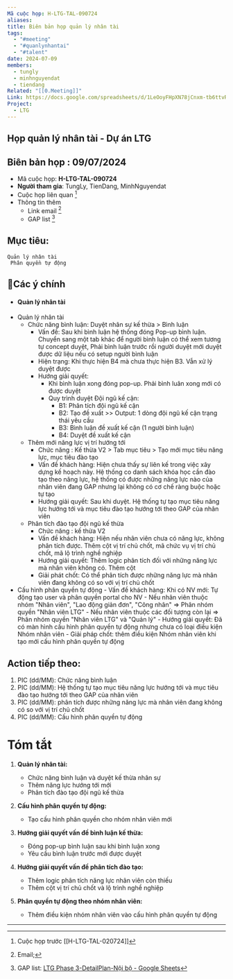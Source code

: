 ```yaml
---
Mã cuộc họp: H-LTG-TAL-090724
aliases: 
title: Biên bản họp quản lý nhân tài
tags:
  - "#meeting"
  - "#quanlynhantai"
  - "#talent"
date: 2024-07-09
members:
  - tungly
  - minhnguyendat
  - tiendang
Related: "[[0.Meeting]]"
Link: https://docs.google.com/spreadsheets/d/1LeOoyFHpXN78jCnxm-tb6ttvRx0__3pyZpR4x0o2Pgo/edit?gid=737863023#gid=737863023
Project:
  - LTG
---
```

## Họp quản lý nhân tài - Dự án LTG
## Biên bản họp : 09/07/2024
- Mã cuộc họp: **H-LTG-TAL-090724**
- **Người tham gia**: TungLy, TienDang, MinhNguyendat
- Cuộc họp liên quan [^1]
- Thông tin thêm
	- Link email [^2]
	- GAP list [^3]
## Mục tiêu:
	Quản lý nhân tài
	 Phân quyền tự động

## 📝Các ý chính
- #### Quản lý nhân tài
- Quản lý nhân tài 
	- Chức năng bình luận: Duyệt nhân sự kế thừa > Bình luận
		- Vấn đề: Sau khi bình luận hệ thống đóng Pop-up bình luận. Chuyển sang một tab khác để người bình luận có thể xem tương tự concept duyệt, Phải bình luận trước rồi người duyệt mới duyệt được dữ liệu nếu có setup người bình luận
		- Hiện trạng: Khi thực hiện B4 mà chưa thực hiện B3. Vẫn xử lý duyệt được
		- Hướng giải quyết: 
			- Khi bình luận xong đóng pop-up. Phải bình luân xong mới có được duyệt  
			- Quy trình duyệt Đội ngũ kế cận:  
				- B1: Phân tích đội ngũ kế cận  
				- B2: Tạo đề xuất >> Output: 1 dòng đội ngũ kế cận trạng thái yêu cầu  
				- B3: Bình luận đề xuất kế cận (1 người bình luận)  
				- B4: Duyệt đề xuất kế cận  			  
	- Thêm mới năng lực vị trí hướng tới
		- Chức năng : Kế thừa V2 > Tab mục tiêu > Tạo mới mục tiêu năng lực, mục tiêu đào tạo
		- Vấn đề khách hàng: Hiện chưa thấy sự liên kế trong việc xây dựng kế hoạch này. Hệ thống co danh sách khóa học cần đào tạo theo năng lực, hệ thống có được những năng lực nào của nhân viên đang GAP nhưng lại không có cơ chế ràng buộc hoặc tự tạo
		- Hướng giải quyết: Sau khi duyệt. Hệ thống tự tạo mục tiêu năng lực hướng tới và mục tiêu đào tạo hướng tới theo GAP của nhân viên
	- Phân tích đào tạo đội ngũ kế thừa
		- Chức năng : kế thừa V2
		- Vấn đề khách hàng: Hiện nếu nhân viên chưa có năng lực, không phân tích được. Thêm cột vị trí chủ chốt, mã chức vụ vị trí chủ chốt, mã lộ trình nghề nghiệp
		- Hướng giải quyết: Thêm logic phân tích đối với những năng lực mà nhân viên không có. Thêm cột
		- Giải phát chốt: Có thể phân tích được những năng lực mà nhân viên đang không có so với vị trí chủ chốt
- Cấu hình phân quyền tự động
		- Vấn đề khách hàng: Khi có NV mới: Tự động tạo user và phân quyền portal cho NV - Nếu nhân viên thuộc nhóm "Nhân viên", "Lao động giản đơn", "Công nhân" => Phân nhóm quyền "Nhân viên LTG" - Nếu nhân viên thuộc các đối tượng còn lại => Phân nhóm quyền "Nhân viên LTG" và "Quản lý"
		- Hướng giải quyết: Đã có màn hình cấu hình phân quyền tự động nhưng chưa có loại điều kiện Nhóm nhân viên
		- Giải pháp chốt: thêm điều kiện Nhóm nhân viên khi tạo mới cấu hình phân quyền tự động 
	

## Action tiếp theo:
 1. PIC (dd/MM):  Chức năng bình luận
 2. PIC (dd/MM):  Hệ thống tự tạo mục tiêu năng lực hướng tới và mục tiêu đào tạo hướng tới theo GAP của nhân viên
 3. PIC (dd/MM):  phân tích được những năng lực mà nhân viên đang không có so với vị trí chủ chốt
 4. PIC (dd/MM):  Cấu hình phân quyền tự động


# Tóm tắt

1. **Quản lý nhân tài:**
   - Chức năng bình luận và duyệt kế thừa nhân sự
   - Thêm năng lực hướng tới mới
   - Phân tích đào tạo đội ngũ kế thừa

2. **Cấu hình phân quyền tự động:**
   - Tạo cấu hình phân quyền cho nhóm nhân viên mới

3. **Hướng giải quyết vấn đề bình luận kế thừa:**
   - Đóng pop-up bình luận sau khi bình luận xong
   - Yêu cầu bình luận trước mới được duyệt

4. **Hướng giải quyết vấn đề phân tích đào tạo:**
   - Thêm logic phân tích năng lực nhân viên còn thiếu
   - Thêm cột vị trí chủ chốt và lộ trình nghề nghiệp

5. **Phân quyền tự động theo nhóm nhân viên:**
   - Thêm điều kiện nhóm nhân viên vào cấu hình phân quyền tự động

 --- 


[^1]: Cuộc họp trước [[H-LTG-TAL-020724]] 
[^2]: Email;
[^3]: GAP list: [LTG Phase 3-DetailPlan-Nội bộ - Google Sheets](https://docs.google.com/spreadsheets/d/1LeOoyFHpXN78jCnxm-tb6ttvRx0__3pyZpR4x0o2Pgo/edit?gid=737863023#gid=737863023)
